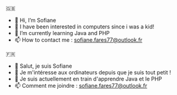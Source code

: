 🇬🇧
- 👋 Hi, I’m Sofiane
- 👀 I have been interested in computers since i was a kid! 
- 🌱 I’m currently learning Java and PHP
- 📫 How to contact me : sofiane.fares77@outlook.fr

🇫🇷
- 👋 Salut, je suis Sofiane
- 👀 Je m'intéresse aux ordinateurs depuis que je suis tout petit ! 
- 🌱 Je suis actuellement en train d'apprendre Java et le PHP
- 📫 Comment me joindre : sofiane.fares77@outlook.fr


<!---
StarKoZz/StarKoZz is a ✨ special ✨ repository because its `README.md` (this file) appears on your GitHub profile.
You can click the Preview link to take a look at your changes.
--->
